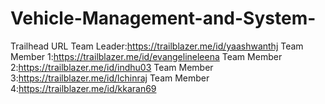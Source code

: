 # Vehicle-Management-and-System-
Trailhead URL
Team Leader:https://trailblazer.me/id/yaashwanthj
Team Member 1:https://trailblazer.me/id/evangelineleena
Team Member 2:https://trailblazer.me/id/indhu03
Team Member 3:https://trailblazer.me/id/lchinraj
Team Member 4:https://trailblazer.me/id/kkaran69
